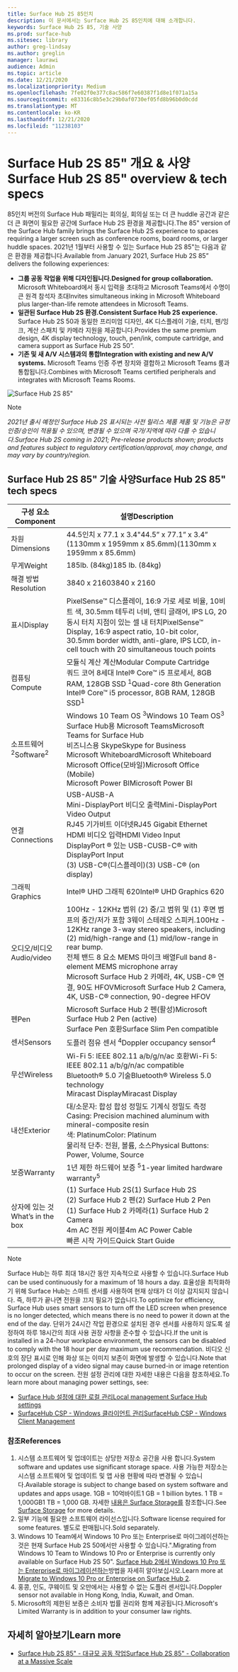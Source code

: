 ```yaml
---
title: Surface Hub 2S 85인치
description: 이 문서에서는 Surface Hub 2S 85인치에 대해 소개합니다.
keywords: Surface Hub 2S 85, 기술 사양
ms.prod: surface-hub
ms.sitesec: library
author: greg-lindsay
ms.author: greglin
manager: laurawi
audience: Admin
ms.topic: article
ms.date: 12/21/2020
ms.localizationpriority: Medium
ms.openlocfilehash: 7fe02f0e377c8ac586f7e60387f1d8e1f071a15a
ms.sourcegitcommit: e83316c8b5e3c29b0af0730ef05fd8b96b0d0cdd
ms.translationtype: MT
ms.contentlocale: ko-KR
ms.lasthandoff: 12/21/2020
ms.locfileid: "11238103"
---
```

# <span data-ttu-id="5ad35-104">Surface Hub 2S 85" 개요 & 사양</span><span class="sxs-lookup"><span data-stu-id="5ad35-104">Surface Hub 2S 85" overview & tech specs</span></span>

<span data-ttu-id="5ad35-105">85인치 버전의 Surface Hub 패밀리는 회의실, 회의실 또는 더 큰 huddle 공간과 같은 더 큰 화면이 필요한 공간에 Surface Hub 2S 환경을 제공합니다.</span><span class="sxs-lookup"><span data-stu-id="5ad35-105">The 85" version of the Surface Hub family brings the Surface Hub 2S experience to spaces requiring a larger screen such as conference rooms, board rooms, or larger huddle spaces.</span></span> <span data-ttu-id="5ad35-106">2021년 1월부터 사용할 수 있는 Surface Hub 2S 85"는 다음과 같은 환경을 제공합니다.</span><span class="sxs-lookup"><span data-stu-id="5ad35-106">Available from January 2021, Surface Hub 2S 85” delivers the following experiences:</span></span>

- **<span data-ttu-id="5ad35-107">그룹 공동 작업을 위해 디자인됩니다.</span><span class="sxs-lookup"><span data-stu-id="5ad35-107">Designed for group collaboration.</span></span>** <span data-ttu-id="5ad35-108">Microsoft Whiteboard에서 동시 입력을 초대하고 Microsoft Teams에서 수명이 큰 원격 참석자 초대</span><span class="sxs-lookup"><span data-stu-id="5ad35-108">Invites simultaneous inking in Microsoft Whiteboard plus larger-than-life remote attendees in Microsoft Teams.</span></span>
- **<span data-ttu-id="5ad35-109">일관된 Surface Hub 2S 환경.</span><span class="sxs-lookup"><span data-stu-id="5ad35-109">Consistent Surface Hub 2S experience.</span></span>** <span data-ttu-id="5ad35-110">Surface Hub 2S 50과 동일한 프리미엄 디자인, 4K 디스플레이 기술, 터치, 펜/잉크, 계산 스패치 및 카메라 지원을 제공합니다.</span><span class="sxs-lookup"><span data-stu-id="5ad35-110">Provides the same premium design, 4K display technology, touch, pen/ink, compute cartridge, and camera support as Surface Hub 2S 50”.</span></span>
- **<span data-ttu-id="5ad35-111">기존 및 새 A/V 시스템과의 통합</span><span class="sxs-lookup"><span data-stu-id="5ad35-111">Integration with existing and new A/V systems.</span></span>** <span data-ttu-id="5ad35-112">Microsoft Teams 인증 주변 장치와 결합하고 Microsoft Teams 룸과 통합됩니다.</span><span class="sxs-lookup"><span data-stu-id="5ad35-112">Combines with Microsoft Teams certified peripherals and integrates with Microsoft Teams Rooms.</span></span>

![Surface Hub 2S 85"](images/hub-2s-85.png)

> [!NOTE]
> *<span data-ttu-id="5ad35-114">2021년 출시 예정인 Surface Hub 2S 표시되는 사전 릴리스 제품 제품 및 기능은 규정 인증/승인이 적용될 수 있으며, 변경될 수 있으며 국가/지역에 따라 다를 수 있습니다.</span><span class="sxs-lookup"><span data-stu-id="5ad35-114">Surface Hub 2S coming in 2021; Pre-release products shown; products and features subject to regulatory certification/approval, may change, and may vary by country/region.</span></span>*

## <span data-ttu-id="5ad35-115">Surface Hub 2S 85" 기술 사양</span><span class="sxs-lookup"><span data-stu-id="5ad35-115">Surface Hub 2S 85" tech specs</span></span>

| <span data-ttu-id="5ad35-116">구성 요소</span><span class="sxs-lookup"><span data-stu-id="5ad35-116">Component</span></span>    | <span data-ttu-id="5ad35-117">설명</span><span class="sxs-lookup"><span data-stu-id="5ad35-117">Description</span></span>                                                                                                                                                                                                                                         |
| ----------------- | --------------------------------------------------------------------------------------------------------------------------------------------------------------------------------------------------------------------------------------------------------- |
| <span data-ttu-id="5ad35-118">차원</span><span class="sxs-lookup"><span data-stu-id="5ad35-118">Dimensions</span></span>        | <span data-ttu-id="5ad35-119">44.5인치 x 77.1 x 3.4"</span><span class="sxs-lookup"><span data-stu-id="5ad35-119">44.5” x 77.1” x 3.4”</span></span><br><span data-ttu-id="5ad35-120">(1130mm x 1959mm x 85.6mm)</span><span class="sxs-lookup"><span data-stu-id="5ad35-120">(1130mm x 1959mm x 85.6mm)</span></span>                                                                                                                                                                                                        |
| <span data-ttu-id="5ad35-121">무게</span><span class="sxs-lookup"><span data-stu-id="5ad35-121">Weight</span></span>            | <span data-ttu-id="5ad35-122">185lb. (84kg)</span><span class="sxs-lookup"><span data-stu-id="5ad35-122">185 lb. (84kg)</span></span>                                                                                                                                                                                                                                            |
| <span data-ttu-id="5ad35-123">해결 방법</span><span class="sxs-lookup"><span data-stu-id="5ad35-123">Resolution</span></span>        | <span data-ttu-id="5ad35-124">3840 x 2160</span><span class="sxs-lookup"><span data-stu-id="5ad35-124">3840 x 2160</span></span>                                                                                                                                                                                                                                               |
| <span data-ttu-id="5ad35-125">표시</span><span class="sxs-lookup"><span data-stu-id="5ad35-125">Display</span></span>           | <span data-ttu-id="5ad35-126">PixelSense™ 디스플레이, 16:9 가로 세로 비율, 10비트 색, 30.5mm 테두리 너비, 앤티 글래어, IPS LG, 20 동시 터치 지점이 있는 셀 내 터치</span><span class="sxs-lookup"><span data-stu-id="5ad35-126">PixelSense™ Display, 16:9 aspect ratio, 10-bit color, 30.5mm border width, anti-glare, IPS LCD, in-cell touch with 20 simultaneous touch points</span></span>                                                                                                           |
| <span data-ttu-id="5ad35-127">컴퓨팅</span><span class="sxs-lookup"><span data-stu-id="5ad35-127">Compute</span></span>           | <span data-ttu-id="5ad35-128">모듈식 계산 계산</span><span class="sxs-lookup"><span data-stu-id="5ad35-128">Modular Compute Cartridge</span></span><br><span data-ttu-id="5ad35-129">쿼드 코어 8세대 Intel® Core™ i5 프로세서, 8GB RAM, 128GB SSD <sup> 1</span><span class="sxs-lookup"><span data-stu-id="5ad35-129">Quad-core 8th Generation Intel® Core™ i5 processor, 8GB RAM, 128GB SSD<sup>1</span></span></sup>                                                                                                                                                      |
| <span data-ttu-id="5ad35-130">소프트웨어 <sup> 2</span><span class="sxs-lookup"><span data-stu-id="5ad35-130">Software<sup>2</span></span></sup>         | <span data-ttu-id="5ad35-131">Windows 10 Team OS <sup> 3</span><span class="sxs-lookup"><span data-stu-id="5ad35-131">Windows 10 Team OS<sup>3</span></span></sup><br><span data-ttu-id="5ad35-132">Surface Hub용 Microsoft Teams</span><span class="sxs-lookup"><span data-stu-id="5ad35-132">Microsoft Teams for Surface Hub</span></span><br><span data-ttu-id="5ad35-133">비즈니스용 Skype</span><span class="sxs-lookup"><span data-stu-id="5ad35-133">Skype for Business</span></span><br><span data-ttu-id="5ad35-134">Microsoft Whiteboard</span><span class="sxs-lookup"><span data-stu-id="5ad35-134">Microsoft Whiteboard</span></span><br><span data-ttu-id="5ad35-135">Microsoft Office(모바일)</span><span class="sxs-lookup"><span data-stu-id="5ad35-135">Microsoft Office (Mobile)</span></span><br><span data-ttu-id="5ad35-136">Microsoft Power BI</span><span class="sxs-lookup"><span data-stu-id="5ad35-136">Microsoft Power BI</span></span>                                                                                                   |
| <span data-ttu-id="5ad35-137">연결</span><span class="sxs-lookup"><span data-stu-id="5ad35-137">Connections</span></span>       | <span data-ttu-id="5ad35-138">USB-A</span><span class="sxs-lookup"><span data-stu-id="5ad35-138">USB-A</span></span><br><span data-ttu-id="5ad35-139">Mini-DisplayPort 비디오 출력</span><span class="sxs-lookup"><span data-stu-id="5ad35-139">Mini-DisplayPort Video Output</span></span><br><span data-ttu-id="5ad35-140">RJ45 기가비트 이더넷</span><span class="sxs-lookup"><span data-stu-id="5ad35-140">RJ45 Gigabit Ethernet</span></span><br><span data-ttu-id="5ad35-141">HDMI 비디오 입력</span><span class="sxs-lookup"><span data-stu-id="5ad35-141">HDMI Video Input</span></span><br><span data-ttu-id="5ad35-142">DisplayPort ® 있는 USB-C</span><span class="sxs-lookup"><span data-stu-id="5ad35-142">USB-C® with DisplayPort Input</span></span><br><span data-ttu-id="5ad35-143">(3) USB-C®(디스플레이)</span><span class="sxs-lookup"><span data-stu-id="5ad35-143">(3) USB-C® (on display)</span></span>                                                                                                           |
| <span data-ttu-id="5ad35-144">그래픽</span><span class="sxs-lookup"><span data-stu-id="5ad35-144">Graphics</span></span>          | <span data-ttu-id="5ad35-145">Intel® UHD 그래픽 620</span><span class="sxs-lookup"><span data-stu-id="5ad35-145">Intel® UHD Graphics 620</span></span>                                                                                                                                                                                                                                   |
| <span data-ttu-id="5ad35-146">오디오/비디오</span><span class="sxs-lookup"><span data-stu-id="5ad35-146">Audio/video</span></span>       | <span data-ttu-id="5ad35-147">100Hz - 12KHz 범위 (2) 중/고 범위 및 (1) 후면 범프의 중간/저가 포함 3웨이 스테레오 스피커.</span><span class="sxs-lookup"><span data-stu-id="5ad35-147">100Hz - 12KHz range 3-way stereo speakers, including (2) mid/high-range and (1) mid/low-range in rear bump.</span></span> <br><span data-ttu-id="5ad35-148">전체 밴드 8 요소 MEMS 마이크 배열</span><span class="sxs-lookup"><span data-stu-id="5ad35-148">Full band 8-element MEMS microphone array</span></span><br><span data-ttu-id="5ad35-149">Microsoft Surface Hub 2 카메라, 4K, USB-C® 연결, 90도 HFOV</span><span class="sxs-lookup"><span data-stu-id="5ad35-149">Microsoft Surface Hub 2 Camera, 4K, USB-C® connection, 90-degree HFOV</span></span> |
| <span data-ttu-id="5ad35-150">펜</span><span class="sxs-lookup"><span data-stu-id="5ad35-150">Pen</span></span>               | <span data-ttu-id="5ad35-151">Microsoft Surface Hub 2 펜(활성)</span><span class="sxs-lookup"><span data-stu-id="5ad35-151">Microsoft Surface Hub 2 Pen (active)</span></span><br><span data-ttu-id="5ad35-152">Surface Pen 호환</span><span class="sxs-lookup"><span data-stu-id="5ad35-152">Surface Slim Pen compatible</span></span>                                                                                                                                                                                       |
| <span data-ttu-id="5ad35-153">센서</span><span class="sxs-lookup"><span data-stu-id="5ad35-153">Sensors</span></span>           | <span data-ttu-id="5ad35-154">도플러 점유 센서 <sup> 4</span><span class="sxs-lookup"><span data-stu-id="5ad35-154">Doppler occupancy sensor<sup>4</span></span></sup>                                                                                                                                                                                                                                 |
| <span data-ttu-id="5ad35-155">무선</span><span class="sxs-lookup"><span data-stu-id="5ad35-155">Wireless</span></span>          | <span data-ttu-id="5ad35-156">Wi-Fi 5: IEEE 802.11 a/b/g/n/ac 호환</span><span class="sxs-lookup"><span data-stu-id="5ad35-156">Wi-Fi 5: IEEE 802.11 a/b/g/n/ac compatible</span></span><br><span data-ttu-id="5ad35-157">Bluetooth® 5.0 기술</span><span class="sxs-lookup"><span data-stu-id="5ad35-157">Bluetooth® Wireless 5.0 technology</span></span><br><span data-ttu-id="5ad35-158">Miracast Display</span><span class="sxs-lookup"><span data-stu-id="5ad35-158">Miracast Display</span></span>                                                                                                                                                      |
| <span data-ttu-id="5ad35-159">내선</span><span class="sxs-lookup"><span data-stu-id="5ad35-159">Exterior</span></span>          | <span data-ttu-id="5ad35-160">대/소문자: 합성 합성 정밀도 기계식 정밀도 측정</span><span class="sxs-lookup"><span data-stu-id="5ad35-160">Casing: Precision machined aluminum with mineral-composite resin</span></span><br><span data-ttu-id="5ad35-161">색: Platinum</span><span class="sxs-lookup"><span data-stu-id="5ad35-161">Color: Platinum</span></span><br><span data-ttu-id="5ad35-162">물리적 단추: 전원, 볼륨, 소스</span><span class="sxs-lookup"><span data-stu-id="5ad35-162">Physical Buttons: Power, Volume, Source</span></span>                                                                                                                            |
| <span data-ttu-id="5ad35-163">보증</span><span class="sxs-lookup"><span data-stu-id="5ad35-163">Warranty</span></span>         | <span data-ttu-id="5ad35-164">1년 제한 하드웨어 보증 <sup> 5</span><span class="sxs-lookup"><span data-stu-id="5ad35-164">1-year limited hardware warranty<sup>5</span></span></sup>                                                                                                                                                                                                                          |
| <span data-ttu-id="5ad35-165">상자에 있는 것</span><span class="sxs-lookup"><span data-stu-id="5ad35-165">What’s in the box</span></span> | <span data-ttu-id="5ad35-166">(1) Surface Hub 2S</span><span class="sxs-lookup"><span data-stu-id="5ad35-166">(1) Surface Hub 2S</span></span><br><span data-ttu-id="5ad35-167">(2) Surface Hub 2 펜</span><span class="sxs-lookup"><span data-stu-id="5ad35-167">(2) Surface Hub 2 Pen</span></span><br><span data-ttu-id="5ad35-168">(1) Surface Hub 2 카메라</span><span class="sxs-lookup"><span data-stu-id="5ad35-168">(1) Surface Hub 2 Camera</span></span><br><span data-ttu-id="5ad35-169">4m AC 전원 케이블</span><span class="sxs-lookup"><span data-stu-id="5ad35-169">4m AC Power Cable</span></span><br><span data-ttu-id="5ad35-170">빠른 시작 가이드</span><span class="sxs-lookup"><span data-stu-id="5ad35-170">Quick Start Guide</span></span>                                                                                                                                         |

> [!NOTE]
> <span data-ttu-id="5ad35-171">Surface Hub는 하루 최대 18시간 동안 지속적으로 사용할 수 있습니다.</span><span class="sxs-lookup"><span data-stu-id="5ad35-171">Surface Hub can be used continuously for a maximum of 18 hours a day.</span></span> <span data-ttu-id="5ad35-172">효율성을 최적화하기 위해 Surface Hub는 스마트 센서를 사용하여 현재 상태가 더 이상 감지되지 않습니다. 즉, 하루가 끝나면 전원을 끄지 필요가 없습니다.</span><span class="sxs-lookup"><span data-stu-id="5ad35-172">To optimize for efficiency, Surface Hub uses smart sensors to turn off the LED screen when presence is no longer detected, which means there is no need to power it down at the end of the day.</span></span> <span data-ttu-id="5ad35-173">단위가 24시간 작업 환경으로 설치된 경우 센서를 사용하지 않도록 설정하여 하루 18시간의 최대 사용 권장 사항을 준수할 수 있습니다.</span><span class="sxs-lookup"><span data-stu-id="5ad35-173">If the unit is installed in a 24-hour workplace environment, the sensors can be disabled to comply with the 18 hour per day maximum use recommendation.</span></span> <span data-ttu-id="5ad35-174">비디오 신호의 장단 표시로 인해 화상 또는 이미지 보존이 화면에 발생할 수 있습니다.</span><span class="sxs-lookup"><span data-stu-id="5ad35-174">Note that prolonged display of a video signal may cause burned-in or image retention to occur on the screen.</span></span> <span data-ttu-id="5ad35-175">전원 설정 관리에 대한 자세한 내용은 다음을 참조하세요.</span><span class="sxs-lookup"><span data-stu-id="5ad35-175">To learn more about managing power settings, see:</span></span>
>
> - [<span data-ttu-id="5ad35-176">Surface Hub 설정에 대한 로컬 관리</span><span class="sxs-lookup"><span data-stu-id="5ad35-176">Local management Surface Hub settings</span></span>](local-management-surface-hub-settings.md)
> - [<span data-ttu-id="5ad35-177">SurfaceHub CSP - Windows 클라이언트 관리</span><span class="sxs-lookup"><span data-stu-id="5ad35-177">SurfaceHub CSP - Windows Client Management</span></span>](https://docs.microsoft.com/windows/client-management/mdm/surfacehub-csp)
### <span data-ttu-id="5ad35-178">참조</span><span class="sxs-lookup"><span data-stu-id="5ad35-178">References</span></span>

1. <span data-ttu-id="5ad35-179">시스템 소프트웨어 및 업데이트는 상당한 저장소 공간을 사용 합니다.</span><span class="sxs-lookup"><span data-stu-id="5ad35-179">System software and updates use significant storage space.</span></span> <span data-ttu-id="5ad35-180">사용 가능한 저장소는 시스템 소프트웨어 및 업데이트 및 앱 사용 현황에 따라 변경될 수 있습니다.</span><span class="sxs-lookup"><span data-stu-id="5ad35-180">Available storage is subject to change based on system software and updates and apps usage.</span></span> <span data-ttu-id="5ad35-181">1GB = 10억바이트</span><span class="sxs-lookup"><span data-stu-id="5ad35-181">1 GB = 1 billion bytes.</span></span> <span data-ttu-id="5ad35-182">1 TB = 1,000GB</span><span class="sxs-lookup"><span data-stu-id="5ad35-182">1 TB = 1,000 GB.</span></span> <span data-ttu-id="5ad35-183">자세한 [내용은 Surface Storage를](https://www.surface.com/storage) 참조합니다.</span><span class="sxs-lookup"><span data-stu-id="5ad35-183">See [Surface Storage](https://www.surface.com/storage) for more details.</span></span>
2. <span data-ttu-id="5ad35-184">일부 기능에 필요한 소프트웨어 라이선스입니다.</span><span class="sxs-lookup"><span data-stu-id="5ad35-184">Software license required for some features.</span></span> <span data-ttu-id="5ad35-185">별도로 판매됩니다.</span><span class="sxs-lookup"><span data-stu-id="5ad35-185">Sold separately.</span></span>
3. <span data-ttu-id="5ad35-186">Windows 10 Team에서 Windows 10 Pro 또는 Enterprise로 마이그레이션하는 것은 현재 Surface Hub 2S 50에서만 사용할 수 있습니다.".</span><span class="sxs-lookup"><span data-stu-id="5ad35-186">Migrating from Windows 10 Team to Windows 10 Pro or Enterprise is currently only available on Surface Hub 2S 50".</span></span> <span data-ttu-id="5ad35-187">[Surface Hub 2에서 Windows 10 Pro 또는 Enterprise로 마이그레이션하는](https://docs.microsoft.com/surface-hub/surface-hub-2s-migrate-os)방법을 자세히 알아보십시오.</span><span class="sxs-lookup"><span data-stu-id="5ad35-187">Learn more at [Migrate to Windows 10 Pro or Enterprise on Surface Hub 2](https://docs.microsoft.com/surface-hub/surface-hub-2s-migrate-os).</span></span>
4. <span data-ttu-id="5ad35-188">홍콩, 인도, 쿠웨이트 및 오만에서는 사용할 수 없는 도플러 센서입니다.</span><span class="sxs-lookup"><span data-stu-id="5ad35-188">Doppler sensor not available in Hong Kong, India, Kuwait, and Oman.</span></span>
5. <span data-ttu-id="5ad35-189">Microsoft의 제한된 보증은 소비자 법률 권리와 함께 제공됩니다.</span><span class="sxs-lookup"><span data-stu-id="5ad35-189">Microsoft's Limited Warranty is in addition to your consumer law rights.</span></span> 

## <span data-ttu-id="5ad35-190">자세히 알아보기</span><span class="sxs-lookup"><span data-stu-id="5ad35-190">Learn more</span></span>

- [<span data-ttu-id="5ad35-191">Surface Hub 2S 85" - 대규모 공동 작업</span><span class="sxs-lookup"><span data-stu-id="5ad35-191">Surface Hub 2S 85" - Collaboration at a Massive Scale</span></span>](https://techcommunity.microsoft.com/t5/surface-it-pro-blog/surface-hub-2s-85-quot-collaboration-at-a-massive-scale/ba-p/1669717)
